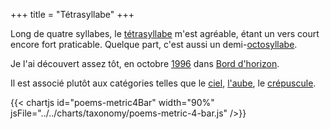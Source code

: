 +++
title = "Tétrasyllabe"
+++

Long de quatre syllabes, le [tétrasyllabe](https://fr.wikipedia.org/wiki/T%C3%A9trasyllabe) m'est agréable, étant un vers court encore fort praticable. Quelque part, c'est aussi un demi-[octosyllabe](../octosyllabe).

Je l'ai découvert assez tôt, en octobre [1996](../1996) dans [Bord d'horizon](../../seasons/2_deuxieme_saison/bord_d_horizon).

Il est associé plutôt aux catégories telles que le [ciel](../../categories/ciel), [l'aube](../../categories/aube), le [crépuscule](../../categories/crépuscule).

{{< chartjs id="poems-metric4Bar" width="90%" jsFile="../../charts/taxonomy/poems-metric-4-bar.js" />}}
